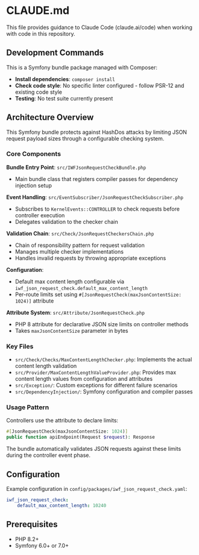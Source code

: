 # CLAUDE.md

This file provides guidance to Claude Code (claude.ai/code) when working with code in this repository.

## Development Commands

This is a Symfony bundle package managed with Composer:

- **Install dependencies**: `composer install`
- **Check code style**: No specific linter configured - follow PSR-12 and existing code style
- **Testing**: No test suite currently present

## Architecture Overview

This Symfony bundle protects against HashDos attacks by limiting JSON request payload sizes through a configurable checking system.

### Core Components

**Bundle Entry Point**: `src/IWFJsonRequestCheckBundle.php`
- Main bundle class that registers compiler passes for dependency injection setup

**Event Handling**: `src/EventSubscriber/JsonRequestCheckSubscriber.php`
- Subscribes to `KernelEvents::CONTROLLER` to check requests before controller execution
- Delegates validation to the checker chain

**Validation Chain**: `src/Check/JsonRequestCheckersChain.php`
- Chain of responsibility pattern for request validation
- Manages multiple checker implementations
- Handles invalid requests by throwing appropriate exceptions

**Configuration**:
- Default max content length configurable via `iwf_json_request_check.default_max_content_length`
- Per-route limits set using `#[JsonRequestCheck(maxJsonContentSize: 1024)]` attribute

**Attribute System**: `src/Attribute/JsonRequestCheck.php`
- PHP 8 attribute for declarative JSON size limits on controller methods
- Takes `maxJsonContentSize` parameter in bytes

### Key Files

- `src/Check/Checks/MaxContentLengthChecker.php`: Implements the actual content length validation
- `src/Provider/MaxContentLengthValueProvider.php`: Provides max content length values from configuration and attributes
- `src/Exception/`: Custom exceptions for different failure scenarios
- `src/DependencyInjection/`: Symfony configuration and compiler passes

### Usage Pattern

Controllers use the attribute to declare limits:
```php
#[JsonRequestCheck(maxJsonContentSize: 1024)]
public function apiEndpoint(Request $request): Response
```

The bundle automatically validates JSON requests against these limits during the controller event phase.

## Configuration

Example configuration in `config/packages/iwf_json_request_check.yaml`:
```yaml
iwf_json_request_check:
    default_max_content_length: 10240
```

## Prerequisites

- PHP 8.2+
- Symfony 6.0+ or 7.0+